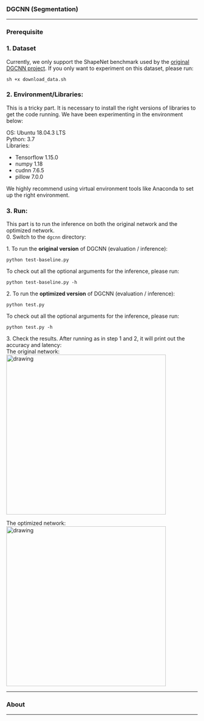 ### DGCNN (Segmentation)
------------

### Prerequisite
### 1. Dataset
Currently, we only support the ShapeNet benchmark used by the [original DGCNN project](https://github.com/WangYueFt/dgcnn/tree/master/tensorflow/part_seg). 
If you only want to experiment on this dataset, please run: <br>
```
sh +x download_data.sh
```

### 2. Environment/Libraries:
This is a tricky part. It is necessary to install the right versions of libraries to get the code running.
We have been experimenting in the environment below:

OS: Ubuntu 18.04.3 LTS <br>
Python: 3.7 <br>
Libraries:
- Tensorflow 1.15.0 
- numpy 1.18
- cudnn 7.6.5
- pillow 7.0.0

We highly recommend using virtual environment tools like Anaconda to set up the right environment. 

### 3. Run:
This part is to run the inference on both the original network and the optimized network. <br>
0\. Switch to the ```dgcnn``` directory: <br>

1\. To run the **original version** of DGCNN (evaluation / inference): <br>
```
python test-baseline.py 
```

To check out all the optional arguments for the inference, please run: <br>
```
python test-baseline.py -h
```

2\. To run the **optimized version** of DGCNN (evaluation / inference): <br>
```
python test.py 
```

To check out all the optional arguments for the inference, please run: <br>
```
python test.py -h
```

3\. Check the results. After running as in step 1 and 2, it will print out the accuracy and latency: <br>
The original network: <br>
<img src="" alt="drawing" width="420"/>

The optimized network: <br>
<img src="" alt="drawing" width="420"/>

------------

### About
------------
